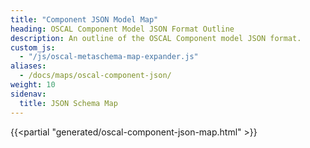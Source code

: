 ```yaml
---
title: "Component JSON Model Map"
heading: OSCAL Component Model JSON Format Outline
description: An outline of the OSCAL Component model JSON format.
custom_js:
  - "/js/oscal-metaschema-map-expander.js"
aliases:
  - /docs/maps/oscal-component-json/
weight: 10
sidenav:
  title: JSON Schema Map
---
```


{{<partial "generated/oscal-component-json-map.html" >}}
